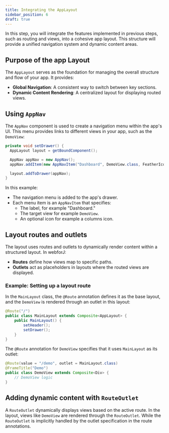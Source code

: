 ```yaml
---
title: Integrating the AppLayout
sidebar_position: 6
draft: true
---
```


In this step, you will integrate the features implemented in previous steps, such as routing and views, into a cohesive app layout. This structure will provide a unified navigation system and dynamic content areas.

## Purpose of the app Layout

The `AppLayout` serves as the foundation for managing the overall structure and flow of your app. It provides:
- **Global Navigation**: A consistent way to switch between key sections.
- **Dynamic Content Rendering**: A centralized layout for displaying routed views.

## Using `AppNav`

The `AppNav` component is used to create a navigation menu within the app's UI. This menu provides links to different views in your app, such as the `DemoView`:

```java title="MainLayout.java"
private void setDrawer() {
  AppLayout layout = getBoundComponent();

  AppNav appNav = new AppNav();
  appNav.addItem(new AppNavItem("Dashboard", DemoView.class, FeatherIcon.MESSAGE_CIRCLE.create()));

  layout.addToDrawer(appNav);
}
```

In this example:
- The navigation menu is added to the app's drawer.
- Each menu item is an `AppNavItem` that specifies:
  - The label, for example "Dashboard."
  - The target view for example `DemoView`.
  - An optional icon for example a columns icon.

## Layout routes and outlets

The layout uses routes and outlets to dynamically render content within a structured layout. In webforJ:
- **Routes** define how views map to specific paths.
- **Outlets** act as placeholders in layouts where the routed views are displayed.

### Example: Setting up a layout route

In the `MainLayout` class, the `@Route` annotation defines it as the base layout, and the `DemoView` is rendered through an outlet in this layout:

```java title="MainLayout.java"
@Route("/")
public class MainLayout extends Composite<AppLayout> {
    public MainLayout() {
        setHeader();
        setDrawer();
    }
}
```

The `@Route` annotation for `DemoView` specifies that it uses `MainLayout` as its outlet:

```java title="DemoView.java"
@Route(value = "/demo", outlet = MainLayout.class)
@FrameTitle("Demo")
public class DemoView extends Composite<Div> {
    // DemoView logic
}
```

## Adding dynamic content with `RouteOutlet`

A `RouteOutlet` dynamically displays views based on the active route. In the layout, views like `DemoView` are rendered through the `RouteOutlet`. While the `RouteOutlet` is implicitly handled by the outlet specification in the route annotations.

